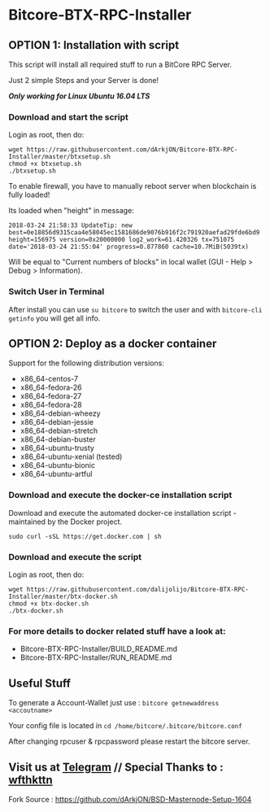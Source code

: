 # Bitcore-BTX-RPC-Installer
## OPTION 1: Installation with script 
This script will install all required stuff to run a BitCore RPC Server.

Just 2 simple Steps and your Server is done!

***Only working for Linux Ubuntu 16.04 LTS***

### Download and start the script
Login as root, then do:

```
wget https://raw.githubusercontent.com/dArkjON/Bitcore-BTX-RPC-Installer/master/btxsetup.sh
chmod +x btxsetup.sh
./btxsetup.sh
```

To enable firewall, you have to manually reboot server when blockchain is fully loaded!

Its loaded when "height" in message:

```2018-03-24 21:58:33 UpdateTip: new best=0e18856d9315caa4e58045ec1581686de9076b916f2c791920aefad29fde6bd9 height=156975 version=0x20000000 log2_work=61.420326 tx=751075 date='2018-03-24 21:55:04' progress=0.877860 cache=10.7MiB(5039tx)```

Will be equal to "Current numbers of blocks" in local wallet (GUI - Help > Debug > Information).

### Switch User in Terminal
After install you can use `su bitcore` to switch the user and with `bitcore-cli getinfo` you will get all info.


## OPTION 2: Deploy as a docker container

Support for the following distribution versions:
* x86_64-centos-7
* x86_64-fedora-26
* x86_64-fedora-27
* x86_64-fedora-28
* x86_64-debian-wheezy
* x86_64-debian-jessie
* x86_64-debian-stretch
* x86_64-debian-buster
* x86_64-ubuntu-trusty
* x86_64-ubuntu-xenial (tested)
* x86_64-ubuntu-bionic
* x86_64-ubuntu-artful

### Download and execute the docker-ce installation script

Download and execute the automated docker-ce installation script - maintained by the Docker project.

```
sudo curl -sSL https://get.docker.com | sh
```

### Download and execute the script
Login as root, then do:

```
wget https://raw.githubusercontent.com/dalijolijo/Bitcore-BTX-RPC-Installer/master/btx-docker.sh
chmod +x btx-docker.sh
./btx-docker.sh
```

### For more details to docker related stuff have a look at:
* Bitcore-BTX-RPC-Installer/BUILD_README.md
* Bitcore-BTX-RPC-Installer/RUN_README.md


## Useful Stuff

To generate a Account-Wallet just use : `bitcore getnewaddress <accoutname>`

Your config file is located in `cd /home/bitcore/.bitcore/bitcore.conf`

After changing rpcuser & rpcpassword please restart the bitcore server.


## **Visit us at [Telegram](https://t.me/bitcore_btx_official) // Special Thanks to : [wfthkttn](https://github.com/wfthkttn)**

Fork Source : https://github.com/dArkjON/BSD-Masternode-Setup-1604

